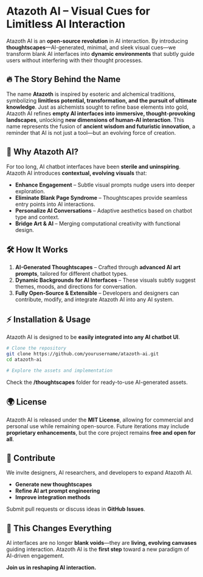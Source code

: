 # Atazoth AI – Visual Cues for Limitless AI Interaction

Atazoth AI is an **open-source revolution** in AI interaction. By introducing **thoughtscapes**—AI-generated, minimal, and sleek visual cues—we transform blank AI interfaces into **dynamic environments** that subtly guide users without interfering with their thought processes.

## 🔥 The Story Behind the Name

The name **Atazoth** is inspired by esoteric and alchemical traditions, symbolizing **limitless potential, transformation, and the pursuit of ultimate knowledge**. Just as alchemists sought to refine base elements into gold, Atazoth AI refines **empty AI interfaces into immersive, thought-provoking landscapes**, unlocking **new dimensions of human-AI interaction**. This name represents the fusion of **ancient wisdom and futuristic innovation**, a reminder that AI is not just a tool—but an evolving force of creation.

## 🚀 Why Atazoth AI?

For too long, AI chatbot interfaces have been **sterile and uninspiring**. Atazoth AI introduces **contextual, evolving visuals** that:

- **Enhance Engagement** – Subtle visual prompts nudge users into deeper exploration.
- **Eliminate Blank Page Syndrome** – Thoughtscapes provide seamless entry points into AI interactions.
- **Personalize AI Conversations** – Adaptive aesthetics based on chatbot type and context.
- **Bridge Art & AI** – Merging computational creativity with functional design.

## 🛠 How It Works

1. **AI-Generated Thoughtscapes** – Crafted through **advanced AI art prompts**, tailored for different chatbot types.
2. **Dynamic Backgrounds for AI Interfaces** – These visuals subtly suggest themes, moods, and directions for conversation.
3. **Fully Open-Source & Extensible** – Developers and designers can contribute, modify, and integrate Atazoth AI into any AI system.

## ⚡ Installation & Usage

Atazoth AI is designed to be **easily integrated into any AI chatbot UI**. 

```bash
# Clone the repository
git clone https://github.com/yourusername/atazoth-ai.git
cd atazoth-ai

# Explore the assets and implementation
```

Check the **/thoughtscapes** folder for ready-to-use AI-generated assets. 

## 🌍 License

Atazoth AI is released under the **MIT License**, allowing for commercial and personal use while remaining open-source. Future iterations may include **proprietary enhancements**, but the core project remains **free and open for all**.

## 🤝 Contribute

We invite designers, AI researchers, and developers to expand Atazoth AI. 
- **Generate new thoughtscapes**
- **Refine AI art prompt engineering**
- **Improve integration methods**

Submit pull requests or discuss ideas in **GitHub Issues**.

## 🚨 This Changes Everything

AI interfaces are no longer **blank voids**—they are **living, evolving canvases** guiding interaction. Atazoth AI is the **first step** toward a new paradigm of AI-driven engagement.

**Join us in reshaping AI interaction.**
